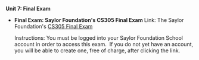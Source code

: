 **Unit 7: Final Exam** <span id="7"></span> 
-   **Final Exam: Saylor Foundation's CS305 Final Exam**
    Link: The Saylor Foundation's [CS305 Final
    Exam](http://school.saylor.org/mod/quiz/view.php?id=232)  
      
     Instructions: You must be logged into your Saylor Foundation School
    account in order to access this exam.  If you do not yet have an
    account, you will be able to create one, free of charge, after
    clicking the link.


